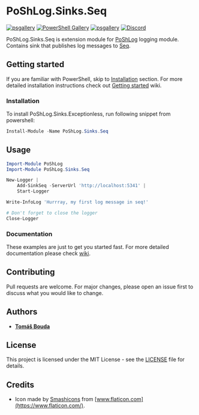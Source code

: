 # PoShLog.Sinks.Seq

[![psgallery](https://img.shields.io/powershellgallery/v/poshlog.sinks.seq.svg)](https://www.powershellgallery.com/packages/PoShLog.Sinks.Seq) [![PowerShell Gallery](https://img.shields.io/powershellgallery/p/poshlog.sinks.seq?color=blue)](https://www.powershellgallery.com/packages/PoShLog.Sinks.Seq) [![psgallery](https://img.shields.io/powershellgallery/dt/PoShLog.Sinks.Seq.svg)](https://www.powershellgallery.com/packages/PoShLog.Sinks.Exceptionless) [![Discord](https://img.shields.io/discord/693754316305072199?color=orange&label=discord)](https://discord.gg/gGFtbf)

PoShLog.Sinks.Seq is extension module for [PoShLog](https://github.com/PoShLog/PoShLog) logging module. Contains sink that publishes log messages to [Seq](https://datalust.co/seq).

## Getting started

If you are familiar with PowerShell, skip to [Installation](#installation) section. For more detailed installation instructions check out [Getting started](https://github.com/PoShLog/PoShLog/wiki/Getting-started) wiki.

### Installation

To install PoShLog.Sinks.Exceptionless, run following snippet from powershell:

```ps1
Install-Module -Name PoShLog.Sinks.Seq
```

## Usage

```ps1
Import-Module PoShLog
Import-Module PoShLog.Sinks.Seq

New-Logger |
    Add-SinkSeq -ServerUrl 'http://localhost:5341' |
    Start-Logger

Write-InfoLog 'Hurrray, my first log message in seq!'

# Don't forget to close the logger
Close-Logger
```

### Documentation

These examples are just to get you started fast. For more detailed documentation please check [wiki](https://github.com/PoShLog/PoShLog/wiki).

## Contributing

Pull requests are welcome. For major changes, please open an issue first to discuss what you would like to change.

## Authors

* [**Tomáš Bouda**](http://tomasbouda.cz/)

## License

This project is licensed under the MIT License - see the [LICENSE](LICENSE) file for details.

## Credits

* Icon made by [Smashicons](https://smashicons.com/) from [www.flaticon.com](https://www.flaticon.com/).
